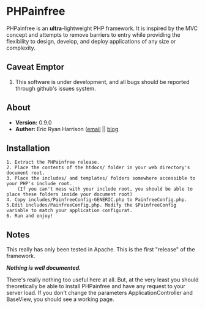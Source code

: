 PHPainfree 
==========

PHPainfree is an **ultra**-lightweight PHP framework. It is inspired by the
MVC concept and attempts to remove barriers to entry while providing the 
flexibility to design, develop, and deploy applications of any size or 
complexity.

Caveat Emptor
-------------

1. This software is under development, and all bugs should be reported through github's issues system.

	
About
-----

+ **Version:** 0.9.0
+ **Auther:** Eric Ryan Harrison ([email](me@ericharrison.info) || [blog](http://ericharrison.info) 

Installation
------------

	1. Extract the PHPainfree release.
	2. Place the contents of the htdocs/ folder in your web directory's document root.
	3. Place the includes/ and templates/ folders somewhere accessible to your PHP's include root.
		(If you can't mess with your include root, you should be able to place these folders inside your document root)
	4. Copy includes/PainfreeConfig-GENERIC.php to PainfreeConfig.php.
	5.Edit includes/PainfreeConfig.php. Modify the $PainfreeConfig variable to match your application configurat.
	6. Run and enjoy!
	
Notes
-----

This really has only been tested in Apache. This is the first "release" of the framework. 

***Nothing is well documented.***

There's really nothing too useful here at all. But, at the very least you should 
theoretically be able to install PHPainfree and have any request to your server 
load. If you don't change the parameters ApplicationController and BaseView, 
you should see a working page.
